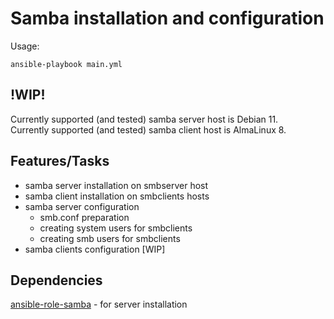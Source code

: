 # Samba installation and configuration
Usage:
```
ansible-playbook main.yml
```
## !WIP!
Currently supported (and tested) samba server host is Debian 11.  
Currently supported (and tested) samba client host is AlmaLinux 8.

## Features/Tasks
- samba server installation on smbserver host
- samba client installation on smbclients hosts
- samba server configuration
  - smb.conf preparation
  - creating system users for smbclients
  - creating smb users for smbclients
- samba clients configuration [WIP]


## Dependencies
[ansible-role-samba](https://github.com/geerlingguy/ansible-role-samba) - for server installation
